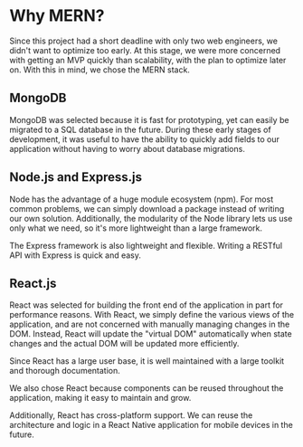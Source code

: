 # Why MERN?
Since this project had a short deadline with only two web engineers, we didn't want to optimize too early. At this stage, we were more concerned with getting an MVP quickly than scalability, with the plan to optimize later on. With this in mind, we chose the MERN stack.

## MongoDB

MongoDB was selected because it is fast for prototyping, yet can easily be migrated to a SQL database in the future. During these early stages of development, it was useful to have the ability to quickly add fields to our application without having to worry about database migrations. 

## Node.js and Express.js

Node has the advantage of a huge module ecosystem (npm). For most common problems, we can simply download a package instead of writing our own solution. Additionally, the modularity of the Node library lets us use only what we need, so it's more lightweight than a large framework.

The Express framework is also lightweight and flexible. Writing a RESTful API with Express is quick and easy.

## React.js

React was selected for building the front end of the application in part for performance reasons. With React, we simply define the various views of the application, and are not concerned with manually managing changes in the DOM. Instead, React will update the "virtual DOM" automatically when state changes and the actual DOM will be updated more efficiently.

Since React has a large user base, it is well maintained with a large toolkit and thorough documentation.

We also chose React because components can be reused throughout the application, making it easy to maintain and grow.

Additionally, React has cross-platform support. We can reuse the architecture and logic in a React Native application for mobile devices in the future.